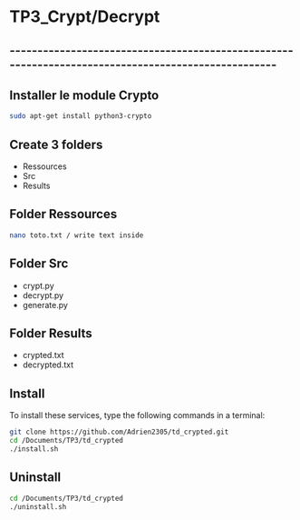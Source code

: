 # TP3_Crypt/Decrypt
## ---------------------------------------------------------------------------------------------------
## Installer le module Crypto
```sh
sudo apt-get install python3-crypto
```

## Create 3 folders
- Ressources
- Src
- Results
## Folder Ressources
```sh
nano toto.txt / write text inside
```
## Folder Src
- crypt.py
- decrypt.py
- generate.py

## Folder Results
- crypted.txt
- decrypted.txt


## Install
To install these services, type the following commands in a terminal:
```sh
git clone https://github.com/Adrien2305/td_crypted.git
cd /Documents/TP3/td_crypted
./install.sh
```
## Uninstall
```sh
cd /Documents/TP3/td_crypted
./uninstall.sh
```

  
